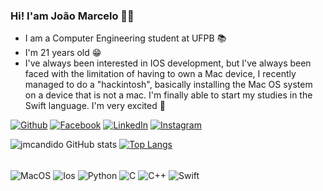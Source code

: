 ### Hi! I'am João Marcelo 👋🏻

- I am a Computer Engineering student at UFPB 📚
- I'm 21 years old 😁
- I've always been interested in IOS development, but I've always been faced with the limitation of having to own a Mac device, I recently managed to do a "hackintosh", basically installing the Mac OS system on a device that is not a mac. I'm finally able to start my studies in the Swift language. I'm very excited  

[![Github](https://img.shields.io/badge/GitHub-100000?style=for-the-badge&logo=github&logoColor=white)](https://github.com/jmcandido)
[![Facebook](https://img.shields.io/badge/Facebook-1877F2?style=for-the-badge&logo=facebook&logoColor=white)](https://www.facebook.com/joaomarcelo.candido.9)
[![LinkedIn](https://img.shields.io/badge/LinkedIn-0077B5?style=for-the-badge&logo=linkedin&logoColor=white)](https://www.linkedin.com/in/jo%C3%A3o-marcelo-candido-borges-78a115214/)
[![Instagram](https://img.shields.io/badge/Instagram-E4405F?style=for-the-badge&logo=instagram&logoColor=white)](https://www.instagram.com/jmcandido_/)



![jmcandido GitHub stats](https://github-readme-stats.vercel.app/api?username=jmcandido&show_icons=true&theme=onedark) [![Top Langs](https://github-readme-stats.vercel.app/api/top-langs/?username=jmcandido&layout=donut)](https://github.com/jmcandido/github-readme-stats)



<div style = "display: inline_block"><br/>
 <img align = "center" alt = "MacOS" src = "https://img.shields.io/badge/mac%20os-000000?style=for-the-badge&logo=apple&logoColor=white"/>
 <img align = "center" alt = "Ios" src = "https://img.shields.io/badge/iOS-000000?style=for-the-badge&logo=ios&logoColor=white"/>
 <img align = "center" alt = "Python" src = "https://img.shields.io/badge/Python-14354C?style=for-the-badge&logo=python&logoColor=white"/>
 <img align = "center" alt = "C" src = "https://img.shields.io/badge/C%2B%2B-00599C?style=for-the-badge&logo=c%2B%2B&logoColor=white"/>
 <img align = "center" alt = "C++" src = "https://img.shields.io/badge/C%2B%2B-00599C?style=for-the-badge&logo=c%2B%2B&logoColor=white"/>
 <img align = "center" alt = "Swift" src = "https://img.shields.io/badge/Swift-FA7343?style=for-the-badge&logo=swift&logoColor=white"/>
</div>



